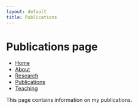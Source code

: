 ```yaml
---
layout: default
title: Publications
---
```

# Publications page

<ul class="sidenav">
  <li><a href="#home">Home</a></li>
  <li><a href=/about.html>About</a></li>
  <li><a class="active" href="/research.html">Research</a></li>
  <li><a href="/publications.html">Publications</a></li>
  <li><a href="/teaching.html">Teaching</a></li>
</ul>

<p>This page contains information on my publications.</p>
